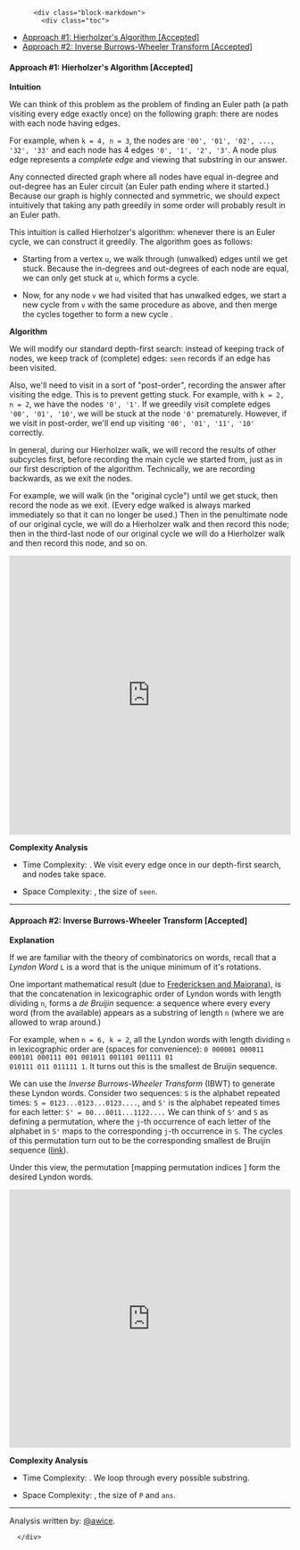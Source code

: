 <div class="article-body">
        
          <div class="block-markdown">
            <div class="toc">
<ul>
<li><a href="#approach-1-hierholzers-algorithm-accepted">Approach #1: Hierholzer's Algorithm [Accepted]</a></li>
<li><a href="#approach-2-inverse-burrows-wheeler-transform-accepted">Approach #2: Inverse Burrows-Wheeler Transform [Accepted]</a></li>
</ul>
</div>
<h4 id="approach-1-hierholzers-algorithm-accepted">Approach #1: Hierholzer's Algorithm [Accepted]</h4>
<p><strong>Intuition</strong></p>
<p>We can think of this problem as the problem of finding an Euler path (a path visiting every edge exactly once) on the following graph: there are <script type="math/tex; mode=display">k^{n-1}</script> nodes with each node having <script type="math/tex; mode=display">k</script> edges.</p>
<p>For example, when <code>k = 4, n = 3</code>, the nodes are <code>'00', '01', '02', ..., '32', '33'</code> and each node has 4 edges <code>'0', '1', '2', '3'</code>.  A node plus edge represents a <em>complete edge</em> and viewing that substring in our answer.</p>
<p>Any connected directed graph where all nodes have equal in-degree and out-degree has an Euler circuit (an Euler path ending where it started.)  Because our graph is highly connected and symmetric, we should expect intuitively that taking any path greedily in some order will probably result in an Euler path.  </p>
<p>This intuition is called Hierholzer's algorithm: whenever there is an Euler cycle, we can construct it greedily.  The algorithm goes as follows:</p>
<ul>
<li>
<p>Starting from a vertex <code>u</code>, we walk through (unwalked) edges until we get stuck.  Because the in-degrees and out-degrees of each node are equal, we can only get stuck at <code>u</code>, which forms a cycle.</p>
</li>
<li>
<p>Now, for any node <code>v</code> we had visited that has unwalked edges, we start a new cycle from <code>v</code> with the same procedure as above, and then merge the cycles together to form a new cycle <script type="math/tex; mode=display">u \rightarrow \dots \rightarrow v \rightarrow \dots \rightarrow v \rightarrow \dots \rightarrow u</script>.</p>
</li>
</ul>
<p><strong>Algorithm</strong></p>
<p>We will modify our standard depth-first search: instead of keeping track of nodes, we keep track of (complete) edges: <code>seen</code> records if an edge has been visited.</p>
<p>Also, we'll need to visit in a sort of "post-order", recording the answer after visiting the edge.  This is to prevent getting stuck.  For example, with <code>k = 2, n = 2</code>, we have the nodes <code>'0', '1'</code>.  If we greedily visit complete edges <code>'00', '01', '10'</code>, we will be stuck at the node <code>'0'</code> prematurely.  However, if we visit in post-order, we'll end up visiting <code>'00', '01', '11', '10'</code> correctly.</p>
<p>In general, during our Hierholzer walk, we will record the results of other subcycles first, before recording the main cycle we started from, just as in our first description of the algorithm.  Technically, we are recording backwards, as we exit the nodes.</p>
<p>For example, we will walk (in the "original cycle") until we get stuck, then record the node as we exit.  (Every edge walked is always marked immediately so that it can no longer be used.)  Then in the penultimate node of our original cycle, we will do a Hierholzer walk and then record this node; then in the third-last node of our original cycle we will do a Hierholzer walk and then record this node, and so on.</p>
<iframe src="https://leetcode.com/playground/6FQhQc9V/shared" frameborder="0" width="100%" height="500" name="6FQhQc9V"></iframe>

<p><strong>Complexity Analysis</strong></p>
<ul>
<li>
<p>Time Complexity: <script type="math/tex; mode=display">O(n * k^n)</script>.  We visit every edge once in our depth-first search, and nodes take <script type="math/tex; mode=display">O(n)</script> space.</p>
</li>
<li>
<p>Space Complexity: <script type="math/tex; mode=display">O(n * k^n)</script>, the size of <code>seen</code>.</p>
</li>
</ul>
<hr>
<h4 id="approach-2-inverse-burrows-wheeler-transform-accepted">Approach #2: Inverse Burrows-Wheeler Transform [Accepted]</h4>
<p><strong>Explanation</strong></p>
<p>If we are familiar with the theory of combinatorics on words, recall that a <em>Lyndon Word</em> <code>L</code> is a word that is the unique minimum of it's rotations.</p>
<p>One important mathematical result (due to <a href="http://www-igm.univ-mlv.fr/~perrin/Recherche/Publications/Articles/debruijnRevised3.pdf">Fredericksen and Maiorana</a>), is that the concatenation in lexicographic order of Lyndon words with length dividing <code>n</code>, forms a <em>de Bruijin</em> sequence: a sequence where every every word (from the <script type="math/tex; mode=display">k^n</script> available) appears as a substring of length <code>n</code> (where we are allowed to wrap around.)</p>
<p>For example, when <code>n = 6, k = 2</code>, all the Lyndon words with length dividing <code>n</code> in lexicographic order are (spaces for convenience):
<code>0 000001 000011 000101 000111 001 001011 001101 001111 01
010111 011 011111 1</code>.  It turns out this is the smallest de Bruijin sequence.</p>
<p>We can use the <em>Inverse Burrows-Wheeler Transform</em> (IBWT) to generate these Lyndon words.  Consider two sequences: <code>S</code> is the alphabet repeated <script type="math/tex; mode=display">k^{n-1}</script> times: <code>S = 0123...0123...0123....</code>, and <code>S'</code> is the alphabet repeated <script type="math/tex; mode=display">k^{n-1}</script> times for each letter: <code>S' = 00...0011...1122....</code>  We can think of <code>S'</code> and <code>S</code> as defining a permutation, where the <code>j</code>-th occurrence of each letter of the alphabet in <code>S'</code> maps to the corresponding <code>j</code>-th occurrence in <code>S</code>.  The cycles of this permutation turn out to be the corresponding smallest de Bruijin sequence (<a href="http://www.macs.hw.ac.uk/~markl/Higgins.pdf">link</a>).</p>
<p>Under this view, the permutation <script type="math/tex; mode=display">S' \rightarrow S</script> [mapping permutation indices <script type="math/tex; mode=display">(i * k^{n-1} + q) \rightarrow (q * k + i)</script>] form the desired Lyndon words.</p>
<iframe src="https://leetcode.com/playground/Xcx7eTBD/shared" frameborder="0" width="100%" height="463" name="Xcx7eTBD"></iframe>

<p><strong>Complexity Analysis</strong></p>
<ul>
<li>
<p>Time Complexity: <script type="math/tex; mode=display">O(k^n)</script>.  We loop through every possible substring.</p>
</li>
<li>
<p>Space Complexity: <script type="math/tex; mode=display">O(k^n)</script>, the size of <code>P</code> and <code>ans</code>.</p>
</li>
</ul>
<hr>
<p>Analysis written by: <a href="https://leetcode.com/awice">@awice</a>.</p>
          </div>
        
      </div>